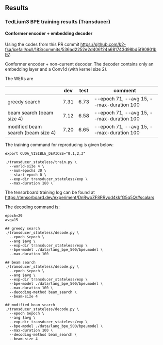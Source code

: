 ## Results

### TedLium3 BPE training results (Transducer)

#### Conformer encoder + embedding decoder

Using the codes from this PR commit https://github.com/k2-fsa/icefall/pull/183/commits/536ad2252e2d406f24a681743d98bd5f90801b97.

Conformer encoder + non-current decoder. The decoder
contains only an embedding layer and a Conv1d (with kernel size 2).

The WERs are

|                                    |     dev    |    test    | comment                                  |
|------------------------------------|------------|------------|------------------------------------------|
|          greedy search             | 7.31       | 6.73       | --epoch 71, --avg 15, --max-duration 100 |
|      beam search (beam size 4)     | 7.12       | 6.58       | --epoch 71, --avg 15, --max-duration 100 |
| modified beam search (beam size 4) | 7.20       | 6.65       | --epoch 71, --avg 15, --max-duration 100 |

The training command for reproducing is given below:

```
export CUDA_VISIBLE_DEVICES="0,1,2,3"

./transducer_stateless/train.py \
  --world-size 4 \
  --num-epochs 30 \
  --start-epoch 0 \
  --exp-dir transducer_stateless/exp \
  --max-duration 180 \
```

The tensorboard training log can be found at
https://tensorboard.dev/experiment/DnRwoZF8RRyod4kkfG5q5Q/#scalars

The decoding command is:
```
epoch=29
avg=15

## greedy search
./transducer_stateless/decode.py \
  --epoch $epoch \
  --avg $avg \
  --exp-dir transducer_stateless/exp \
  --bpe-model ./data/lang_bpe_500/bpe.model \
  --max-duration 100

## beam search
./transducer_stateless/decode.py \
  --epoch $epoch \
  --avg $avg \
  --exp-dir transducer_stateless/exp \
  --bpe-model ./data/lang_bpe_500/bpe.model \
  --max-duration 100 \
  --decoding-method beam_search \
  --beam-size 4

## modified beam search
./transducer_stateless/decode.py \
  --epoch $epoch \
  --avg $avg \
  --exp-dir transducer_stateless/exp \
  --bpe-model ./data/lang_bpe_500/bpe.model \
  --max-duration 100 \
  --decoding-method beam_search \
  --beam-size 4
```
